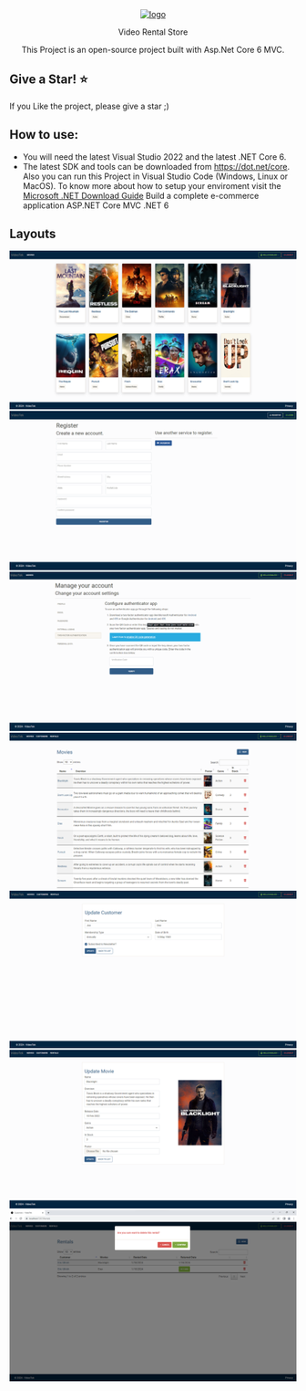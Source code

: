 <div align="center">
  <a href="https://github.com/itsyst/khaled_elhamzi_portfolio">
    <img alt="logo" src="https://res.cloudinary.com/dzltxlm9l/image/upload/v1601971370/logo_fd60ee4493.png" width="90"  />
  </a>
  <p> Video Rental Store </p>
  <p>This Project is an open-source project built with Asp.Net Core 6 MVC.</p>
</div>
 
## Give a Star! :star:
If you Like the project, please give a star ;)
## How to use:
- You will need the latest Visual Studio 2022 and the latest .NET Core 6.
- The latest SDK and tools can be downloaded from https://dot.net/core.
Also you can run this Project in Visual Studio Code (Windows, Linux or MacOS).
To know more about how to setup your enviroment visit the [Microsoft .NET Download Guide](https://www.microsoft.com/net/download)
Build a complete e-commerce application ASP.NET Core  MVC  .NET 6

## Layouts
<a href="https://github.com/itsyst/Library-Management-System">
 <img src="https://github.com/itsyst/video-rental-store/blob/master/Video.Web/wwwroot/uploads/layout/movies.png" alt="home-books" border="0"> 
 <img src="https://github.com/itsyst/video-rental-store/blob/master/Video.Web/wwwroot/uploads/layout/register.png" alt="register" border="0"> 
 <img src="https://github.com/itsyst/video-rental-store/blob/master/Video.Web/wwwroot/uploads/layout/tfa.png" alt="mfa-photo" border="0"> 
 <img src="https://github.com/itsyst/video-rental-store/blob/master/Video.Web/wwwroot/uploads/layout/movies-list.png" alt="list" border="0"> 
 <img src="https://github.com/itsyst/video-rental-store/blob/master/Video.Web/wwwroot/uploads/layout/update-customer.png" alt="customer" border="0"> 
 <img src="https://github.com/itsyst/video-rental-store/blob/master/Video.Web/wwwroot/uploads/layout/update-movie.png" alt="movie" border="0"> 
 <img src="https://github.com/itsyst/video-rental-store/blob/master/Video.Web/wwwroot/uploads/layout/rentals.png" alt="rentals" border="0"> 
</a>
